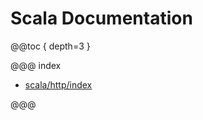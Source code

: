 <a id="scala-api"></a>
# Scala Documentation

@@toc { depth=3 }

@@@ index

* [scala/http/index](scala/http/index.md)

@@@
